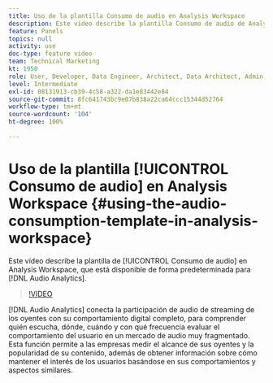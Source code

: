 ```yaml
---
title: Uso de la plantilla Consumo de audio en Analysis Workspace
description: Este vídeo describe la plantilla Consumo de audio de Analysis Workspace, que está disponible de forma predeterminada para Audio Analytics.
feature: Panels
topics: null
activity: use
doc-type: feature video
team: Technical Marketing
kt: 1950
role: User, Developer, Data Engineer, Architect, Data Architect, Admin, Leader
level: Intermediate
exl-id: 08131913-cb39-4c58-a322-da1e83442e84
source-git-commit: 8fc641743bc9e07b838a22ca64ccc15344d52764
workflow-type: tm+mt
source-wordcount: '104'
ht-degree: 100%

---
```


# Uso de la plantilla [!UICONTROL Consumo de audio] en Analysis Workspace {#using-the-audio-consumption-template-in-analysis-workspace}

Este vídeo describe la plantilla de [!UICONTROL Consumo de audio] en Analysis Workspace, que está disponible de forma predeterminada para [!DNL Audio Analytics].

>[!VIDEO](https://video.tv.adobe.com/v/23901/?quality=12&learn=on)

[!DNL Audio Analytics] conecta la participación de audio de streaming de los oyentes con su comportamiento digital completo, para comprender quién escucha, dónde, cuándo y con qué frecuencia evaluar el comportamiento del usuario en un mercado de audio muy fragmentado. Esta función permite a las empresas medir el alcance de sus oyentes y la popularidad de su contenido, además de obtener información sobre cómo mantener el interés de los usuarios basándose en sus comportamientos y aspectos similares.
